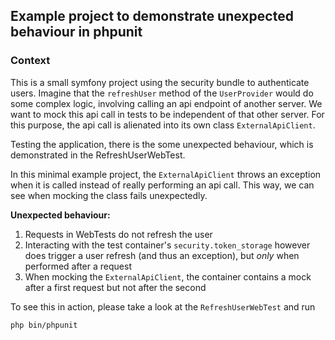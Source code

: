 ## Example project to demonstrate unexpected behaviour in phpunit

### Context
This is a small symfony project using the security bundle to authenticate users.
Imagine that the `refreshUser` method of the `UserProvider` would do some complex logic, involving calling 
an api endpoint of another server.
We want to mock this api call in tests to be independent of that other server.
For this purpose, the api call is alienated into its own class `ExternalApiClient`.

Testing the application, there is the some unexpected behaviour, which is demonstrated in the RefreshUserWebTest.

In this minimal example project, the `ExternalApiClient` throws an exception when it is called instead of really performing an api call.
This way, we can see when mocking the class fails unexpectedly.

**Unexpected behaviour:**

1. Requests in WebTests do not refresh the user
2. Interacting with the test container's `security.token_storage` however does trigger a user refresh (and thus an exception),
   but _only_ when performed after a request
3. When mocking the `ExternalApiClient`, the container contains a mock after a first request but not after the second
   

To see this in action, please take a look at the `RefreshUserWebTest` and run 
```
php bin/phpunit
```